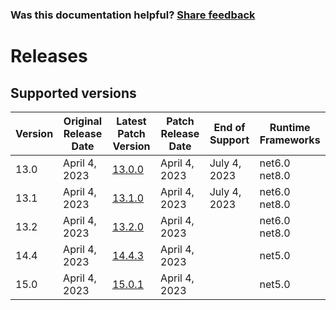 
### Was this documentation helpful? [Share feedback](https://www.research.net/r/DGDQWXH?src=documentation%2Freleases)

# Releases

## Supported versions

| Version | Original Release Date | Latest Patch Version | Patch Release Date | End of Support | Runtime Frameworks |
| --- | --- | --- | --- | --- | --- |
| 13.0 | April 4, 2023 | [13.0.0](https://github.com/schmittjoseph/dotnet-monitor/releases/tag/v13.0.0) | April 4, 2023 | July 4, 2023 | net6.0<br/>net8.0 |
| 13.1 | April 4, 2023 | [13.1.0](https://github.com/schmittjoseph/dotnet-monitor/releases/tag/v13.1.0) | April 4, 2023 | July 4, 2023 | net6.0<br/>net8.0 |
| 13.2 | April 4, 2023 | [13.2.0](https://github.com/schmittjoseph/dotnet-monitor/releases/tag/v13.2.0) | April 4, 2023 |  | net6.0<br/>net8.0 |
| 14.4 | April 4, 2023 | [14.4.3](https://github.com/schmittjoseph/dotnet-monitor/releases/tag/v14.4.3) | April 4, 2023 |  | net5.0 |
| 15.0 | April 4, 2023 | [15.0.1](https://github.com/schmittjoseph/dotnet-monitor/releases/tag/v15.0.1) | April 4, 2023 |  | net5.0 |


